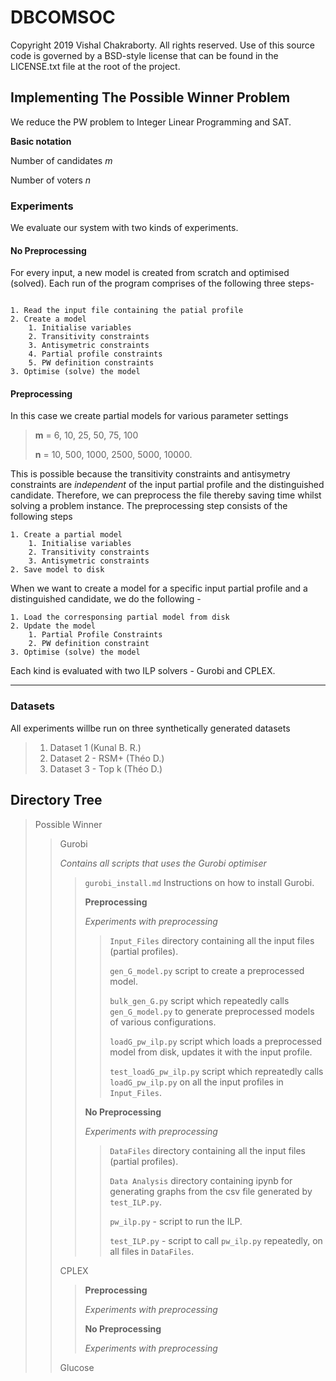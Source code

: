 # DBCOMSOC

Copyright 2019 Vishal Chakraborty. All rights reserved.
Use of this source code is governed by a BSD-style license that can be found in the LICENSE.txt file at the root of the project.

## Implementing The Possible Winner Problem
We reduce the PW problem to Integer Linear Programming and SAT. 

__Basic notation__

Number of candidates _m_

Number of voters _n_

### Experiments
We evaluate our system with two kinds of experiments. 
#### No Preprocessing
For every input, a new model is created from scratch and optimised (solved).
Each run of the program comprises of the following three steps-
```

1. Read the input file containing the patial profile
2. Create a model
    1. Initialise variables
    2. Transitivity constraints
    3. Antisymetric constraints
    4. Partial profile constraints
    5. PW definition constraints
3. Optimise (solve) the model
```
#### Preprocessing
In this case we create partial models for various parameter settings 

>__m__ = 6, 10, 25, 50, 75, 100
>
> __n__ = 10, 500, 1000, 2500, 5000, 10000.

This is possible because the transitivity constraints and antisymetry constraints are _independent_ of the input partial profile and the distinguished candidate. Therefore, we can preprocess the file thereby saving time whilst solving a problem instance. The preprocessing step consists of the following steps 

```
1. Create a partial model
    1. Initialise variables
    2. Transitivity constraints
    3. Antisymetric constraints
2. Save model to disk
```

When we want to create a model for a specific input partial profile and a distinguished candidate, we do the following -
```
1. Load the corresponsing partial model from disk 
2. Update the model
    1. Partial Profile Constraints
    2. PW definition constraint
3. Optimise (solve) the model
```

Each kind is evaluated with two ILP solvers - Gurobi and CPLEX.

---

### Datasets

All experiments willbe run on three synthetically generated datasets

>1. Dataset 1 (Kunal B. R.)
>2. Dataset 2 - RSM+ (Théo D.)
>3. Dataset 3 - Top k (Théo D.)

## Directory Tree

>Possible Winner
>>Gurobi
>>
>>_Contains all scripts that uses the Gurobi optimiser_
>>> `gurobi_install.md`  Instructions on how to install Gurobi.
>>>
>>>__Preprocessing__
>>>
>>>_Experiments with preprocessing_
>>>>
>>>> `Input_Files` directory containing all the input files (partial profiles).
>>>>
>>>> `gen_G_model.py` script to create a preprocessed model.
>>>>
>>>> `bulk_gen_G.py`  script which repeatedly calls `gen_G_model.py` to generate preprocessed models of various configurations.
>>>>
>>>> `loadG_pw_ilp.py` script which loads a preprocessed model from disk, updates it with the input profile.
>>>>
>>>> `test_loadG_pw_ilp.py` script which repreatedly calls `loadG_pw_ilp.py` on all the input profiles in `Input_Files`.
>>>
>>>__No Preprocessing__
>>>
>>>_Experiments with preprocessing_
>>>>
>>>> `DataFiles` directory containing all the input files (partial profiles).
>>>>
>>>> `Data Analysis` directory containing ipynb for generating graphs from the csv file generated by `test_ILP.py`.
>>>>
>>>> `pw_ilp.py` - script to run the ILP.
>>>>
>>>> `test_ILP.py` - script to call `pw_ilp.py` repeatedly, on all files in `DataFiles`.
>>>
>>
>>CPLEX
>>>__Preprocessing__
>>>
>>>_Experiments with preprocessing_
>>>
>>>__No Preprocessing__
>>>
>>>_Experiments with preprocessing_
>>>
>>Glucose
